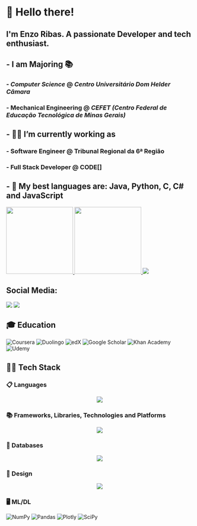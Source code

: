 # 👋 Hello there!
## I'm Enzo Ribas. A passionate Developer and tech enthusiast.
## - I am Majoring 📚
### - ***Computer Science*** @ *Centro Universitário Dom Helder Câmara*
### - **Mechanical Engineering** @ *CEFET (Centro Federal de Educação Tecnológica de Minas Gerais)*
## - 👩‍💻 I’m currently working as
### - Software Engineer @ Tribunal Regional da 6ª Região
### - Full Stack Developer @ CODE[] 

## - 🌱 My best languages are: Java, Python, C, C# and JavaScript

<div>
<a href="https://github.com/oEnzoRibas">

<!---- <img loading="lazy" height="180em" src="https://github-readme-stats.vercel.app/api/top-langs/?username=oEnzoRibas&exclude_repo=python-datascience&hide=html&layout=compact&langs_count=7&theme=tokyonight"/> WITHOUT PYTHON DS REPO
<img loading="lazy" height="180em" src="https://github-readme-stats.vercel.app/api/top-langs/?username=oEnzoRibas&hide=html,jupyter%20notebook&layout=compact&langs_count=7&theme=tokyonight"/> WITH PYTHON DS REPO
-->
<img loading="lazy" height="180em" src="https://github-readme-stats.vercel.app/api/top-langs/?username=oEnzoRibas&exclude_repo=python-datascience&hide=html,css,hlsl,jupyter%20notebook,shaderlab&layout=compact&langs_count=7&theme=tokyonight"/>
<img loading="lazy" height="180em" src="https://github-readme-stats.vercel.app/api?username=oEnzoRibas&show_icons=true&theme=tokyonight&include_all_commits=true&count_private=true"/>
<a href="https://github.com/oEnzoRibas">
  <!-- Gráfico de atividades em todos os repositórios -->
  <img src="https://github-readme-activity-graph.vercel.app/graph?username=oEnzoRibas&bg_color=1a1b27&color=9cf&line=3178c6&point=9cf&area=true&hide_border=true"/>
</a>
</div>

## Social Media:

<div>
<a href="https://instagram.com/ribas_enzo/" target="_blank"><img loading="lazy" src="https://img.shields.io/badge/-Instagram-%23E4405F?style=for-the-badge&logo=instagram&logoColor=white" target="_blank"></a>
<a href="https://www.linkedin.com/in/oenzoribas" target="_blank"><img loading="lazy" src="https://img.shields.io/badge/-LinkedIn-%230077B5?style=for-the-badge&logo=linkedin&logoColor=white" target="_blank"></a>   
</div>


## 🎓 Education

![Coursera](https://img.shields.io/badge/Coursera-%230056D2.svg?style=for-the-badge&logo=Coursera&logoColor=white)
![Duolingo](https://img.shields.io/badge/Duolingo-%234DC730.svg?style=for-the-badge&logo=Duolingo&logoColor=white)
![edX](https://img.shields.io/badge/edX-%2302262B.svg?style=for-the-badge&logo=edX&logoColor=white)
![Google Scholar](https://img.shields.io/badge/Google%20Scholar-4285F4?style=for-the-badge&logo=google-scholar&logoColor=white)
![Khan Academy](https://img.shields.io/badge/KhanAcademy-%2314BF96.svg?style=for-the-badge&logo=KhanAcademy&logoColor=white)
![Udemy](https://img.shields.io/badge/Udemy-A435F0?style=for-the-badge&logo=Udemy&logoColor=white)


## 👨‍💻 Tech Stack

### 📋 Languages
<p align="center">
  <a href="https://skillicons.dev">
    <img src="https://skillicons.dev/icons?i=java,c,cpp,cs,py,ts,js,r,html,css" />
  </a>
</p>

### 📚 Frameworks, Libraries, Technologies and Platforms

<p align="center">
  <a href="https://skillicons.dev">
    <img src="https://skillicons.dev/icons?i=git,github,react,nodejs,spring,maven,dotnet,bootstrap,arduino,docker,postman,unity,anaconda,opencv" />
  </a>
</p>

### 💾 Databases

<p align="center">
  <a href="https://skillicons.dev">
    <img src="https://skillicons.dev/icons?i=firebase,mysql,postgres" />
  </a>
</p>

### 🎨 Design
<p align="center">
  <a href="https://skillicons.dev">
    <img src="https://skillicons.dev/icons?i=figma,ps,ae,ai,pr,blender,autocad" />
  </a>
</p>

### 🖥️ ML/DL
![NumPy](https://img.shields.io/badge/numpy-%23013243.svg?style=for-the-badge&logo=numpy&logoColor=white)
![Pandas](https://img.shields.io/badge/pandas-%23150458.svg?style=for-the-badge&logo=pandas&logoColor=white)
![Plotly](https://img.shields.io/badge/Plotly-%233F4F75.svg?style=for-the-badge&logo=plotly&logoColor=white)
![SciPy](https://img.shields.io/badge/SciPy-%230C55A5.svg?style=for-the-badge&logo=scipy&logoColor=%white)

<!--
**EnzoRibas23/EnzoRibas23** is a ✨ _special_ ✨ repository because its `README.md` (this file) appears on your GitHub profile.

Here are some ideas to get you started:

- 🔭 I’m currently working on ...
- 🌱 I’m currently learning ...
- 👯 I’m looking to collaborate on ...
- 🤔 I’m looking for help with ...
- 💬 Ask me about ...
- 📫 How to reach me: ...
- 😄 Pronouns: ...
- ⚡ Fun fact: ...
-->
